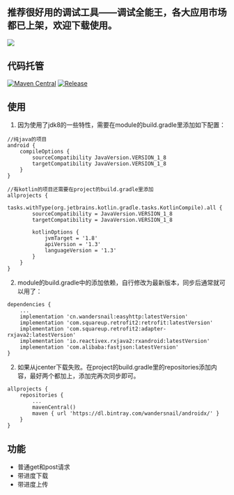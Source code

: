 ## 推荐很好用的调试工具——调试全能王，各大应用市场都已上架，欢迎下载使用。
[![](https://img.shields.io/badge/下载-%E5%8D%8E%E4%B8%BA%E5%BA%94%E7%94%A8%E5%B8%82%E5%9C%BA-red)](https://appgallery.huawei.com/app/C105371117)

## 代码托管
[![Maven Central](https://maven-badges.herokuapp.com/maven-central/cn.wandersnail/easyhttp/badge.svg)](https://maven-badges.herokuapp.com/maven-central/cn.wandersnail/easyhttp)
[![Release](https://jitpack.io/v/wandersnail/easyhttp.svg)](https://jitpack.io/#wandersnail/easyhttp)

## 使用
1. 因为使用了jdk8的一些特性，需要在module的build.gradle里添加如下配置：
```
//纯java的项目
android {
	compileOptions {
		sourceCompatibility JavaVersion.VERSION_1_8
		targetCompatibility JavaVersion.VERSION_1_8
	}
}

//有kotlin的项目还需要在project的build.gradle里添加
allprojects {
    tasks.withType(org.jetbrains.kotlin.gradle.tasks.KotlinCompile).all {
        sourceCompatibility = JavaVersion.VERSION_1_8
        targetCompatibility = JavaVersion.VERSION_1_8

        kotlinOptions {
            jvmTarget = '1.8'
            apiVersion = '1.3'
            languageVersion = '1.3'
        }
    }
}
```

2. module的build.gradle中的添加依赖，自行修改为最新版本，同步后通常就可以用了：
```
dependencies {
	...
	implementation 'cn.wandersnail:easyhttp:latestVersion'
	implementation 'com.squareup.retrofit2:retrofit:latestVersion'
	implementation 'com.squareup.retrofit2:adapter-rxjava2:latestVersion'
	implementation 'io.reactivex.rxjava2:rxandroid:latestVersion'
	implementation 'com.alibaba:fastjson:latestVersion'
}
```

2. 如果从jcenter下载失败。在project的build.gradle里的repositories添加内容，最好两个都加上，添加完再次同步即可。
```
allprojects {
	repositories {
		...
		mavenCentral()
		maven { url 'https://dl.bintray.com/wandersnail/androidx/' }
	}
}
```

## 功能
- 普通get和post请求
- 带进度下载
- 带进度上传